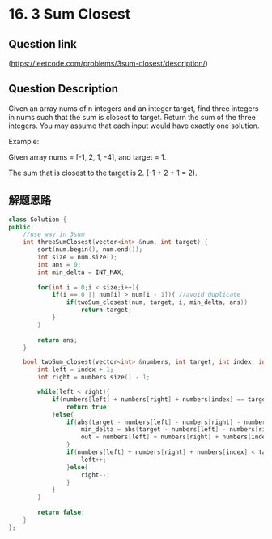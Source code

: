 # 16. 3 Sum Closest

## Question link
(https://leetcode.com/problems/3sum-closest/description/)

## Question Description
Given an array nums of n integers and an integer target, find three integers in nums such that the sum is closest to target. Return the sum of the three integers. You may assume that each input would have exactly one solution.

Example:

Given array nums = [-1, 2, 1, -4], and target = 1.

The sum that is closest to the target is 2. (-1 + 2 + 1 = 2).

## 解题思路


```c++
class Solution {
public:
    //use way in 3sum
    int threeSumClosest(vector<int> &num, int target) {
        sort(num.begin(), num.end());
        int size = num.size();
        int ans = 0;
        int min_delta = INT_MAX;
        
        for(int i = 0;i < size;i++){
            if(i == 0 || num[i] > num[i - 1]){ //avoid duplicate
                if(twoSum_closest(num, target, i, min_delta, ans))
                    return target;
            }
        }
        
        return ans;
    }

    bool twoSum_closest(vector<int> &numbers, int target, int index, int &min_delta, int &out){
        int left = index + 1;
        int right = numbers.size() - 1;

        while(left < right){
            if(numbers[left] + numbers[right] + numbers[index] == target){
                return true;
            }else{
                if(abs(target - numbers[left] - numbers[right] - numbers[index]) <= min_delta){
                    min_delta = abs(target - numbers[left] - numbers[right] - numbers[index]);
                    out = numbers[left] + numbers[right] + numbers[index];
                }
                if(numbers[left] + numbers[right] + numbers[index] < target){
                    left++;
                }else{
                    right--;
                }
            }
        }
        
        return false;
    }
};
```